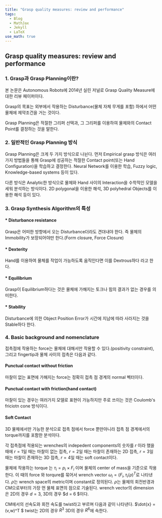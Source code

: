 ```yaml
---
title: "Grasp quality measures: review and performance"
tags:
  - Blog
  - MathJax
  - Jekyll
  - LaTeX
use_math: true
---
```

## Grasp quality measures: review and performance
### 1. Grasp과 Grasp Planning이란?
본 논문은 Autonomous Robots에 2014년 실린 저널로 Grasp Quality Measure에 대한 리뷰 페이퍼이다.

Grasp의 목표는 외부에서 작용하는 Disturbance(물체 자체 무게를 포함) 하에서 어떤 물체에 제약조건을 거는 것이다. 

Grasp Planning은 적절한 그리퍼 선택과, 그 그리퍼를 이용하여 물체와의 Contact Point를 결정하는 것을 말한다.

### 2. 일반적인 Grasp Planning 방식
Grasp Planning은 크게 두 가지 방식으로 나뉜다. 먼저 Empirical grasp 방식은 여러가지 방법들을 통해 Grasp에 성공하는 적절한 Contact point(또는 Hand Configuration)을 학습하고 결정한다. Neural Network를 이용한 학습, Fuzzy logic, Knowledge-based systems 등이 있다.

다른 방식은 Analytic한 방식으로 물체와 Hand 사이의 Interaction을 수학적인 모델을 세워 분석하는 방식이다. 2D polygonal을 이용한 해석, 3D polyhedral Objects를 이용한 해석 등이 있다.

### 3. Grasp Synthesis Algorithm의 특성
#### * Disturbance resistance
Grasp은 어떠한 방향에서 오는 Disturbance더라도 견뎌내야 한다. 즉 물체의 Immobility가 보장되어야만 한다.(Form closure, Force Closure)
#### * Dexterity
Hand를 이용하여 물체를 작업이 가능하도록 움직인다면 이를 Dextrous하다 라고 한다.
#### * Equilibrium
Grasp이 Equilibrium하다는 것은 물체에 가해지는 토크나 힘의 결과가 없는 경우를 의미한다.
#### * Stability
Disturbance에 의한 Object Position Error가 시간에 지남에 따라 사라지는 것을 Stable하다 한다.

### 4. Basic background and nomenclature
접촉점에 작용하는 force는 물체에 대해서만 작용할 수 있다.(positivity constraint), 그리고 fingertip과 물체 사이의 접촉은 다음과 같다.
#### Punctual contact without friction
마찰이 없는 표면에 가해지는 force는 정확히 접촉 점 경계의 normal 벡터이다.
#### Punctual contact with friction(hand contact)
마찰이 있는 경우는 여러가지 모델로 표현이 가능하지만 주로 쓰이는 것은 Coulomb's friciotn cone 방식이다.
#### Soft Contact
3D 물체에서만 가능한 분석으로 접촉 점에서 force 뿐만아니라 접촉 점 경계에서의 torque까지를 포함한 분석이다.

각 접촉점에 적용되는 wrenches의 indepedent components의 숫자를 $r$ 이라 했을 때에 $r = 1$일 때는 마찰이 없는 접촉, $r = 2$일 때는 마찰이 존재하는 2D 접촉, $r= 3$일 때는 마찰이 존재하는 3D 접촉, $r = 4$일 때는 soft contact이다.

물체에 작용하는 torque 는 $\tau_i = p_i \times F_i$ 이며 물체의 center of mass을 기준으로 작용한다. 이 때의 force 와 torqure를 묶어서 wrench vector $\omega_i = (F_i,\tau_i/\rho)^T$로 나타낸다. $\rho$는 wrench space의 metric이며 constant로 정의된다. $\rho$는 물체의 회전반경과 CM으로부터의 가장 먼 물체 표면의 점으로 기술된다. wrench vector의 dimension은 2D의 경우 $d = 3$, 3D의 경우 $d = 6 $이다.

CM에서의 선속도와 회전 속도를 twist라고 부르며 다음과 같이 나타낸다. $\dot{x} = (v,w)^T $ twist는 2D의 경우 $R^3$ 3D의 경우 $R^6$에 속한다.



